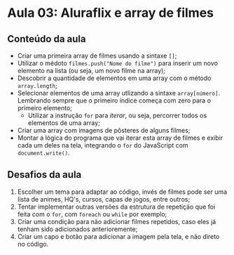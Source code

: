 # Aula 03: Aluraflix e array de filmes  
  
## Conteúdo da aula  
- Criar uma primeira array de filmes usando a sintaxe `[]`;  
- Utilizar o médoto `filmes.push("Nome do filme")` para inserir um novo elemento na lista (ou seja, um novo filme na array);  
- Descobrir a quantidade de elementos em uma array com o método `array.length`;  
- Selecionar elementos de uma array utlizando a sintaxe `array[número]`. Lembrando sempre que o primeiro índice começa com zero para o primeiro elemento;  
    - Utilizar a instrução `for` para *iterar*, ou seja, percorrer todos os elementos de uma array;  
- Criar uma array com imagens de pôsteres de alguns filmes;  
- Montar a lógica do programa que vai iterar esta array de filmes e exibir cada um deles na tela, integrando o `for` do JavaScript com `document.write()`.  
  
## Desafios da aula
1. Escolher um tema para adaptar ao código, invés de filmes pode ser uma lista de animes, HQ's, cursos, capas de jogos, entre outros;  
2. Tentar implementar outras versões da estrutura de repetição que foi feita com o `for`, com `foreach` ou `while` por exemplo;  
3. Criar uma condição para não adicionar filmes repetidos, caso eles já tenham sido adicionados anterioremente;  
4. Criar um capo e botão para adicionar a imagem pela tela, e não direto no código.